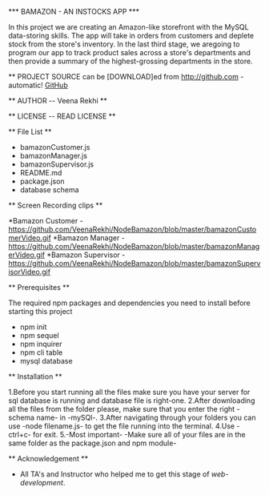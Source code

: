 *** BAMAZON - AN INSTOCKS APP ***

In this project we are creating an Amazon-like storefront with the MySQL data-storing skills. The app will take in orders from customers and deplete stock from the store's inventory. In the last third stage, we aregoing to  program our app to track product sales across a store's departments and then provide a summary of the highest-grossing departments in the store.

** PROJECT SOURCE can be [DOWNLOAD]ed from http://github.com - automatic!
[GitHub](https://github.com/VeenaRekhi/Node.jsBamazon.git)

** AUTHOR -- Veena Rekhi  **

** LICENSE -- READ LICENSE **

** File List **
* bamazonCustomer.js
* bamazonManager.js
* bamazonSupervisor.js
* README.md
* package.json
* database schema

** Screen Recording clips **

*Bamazon Customer - https://github.com/VeenaRekhi/NodeBamazon/blob/master/bamazonCustomerVideo.gif
*Bamazon Manager - https://github.com/VeenaRekhi/NodeBamazon/blob/master/bamazonManagerVideo.gif 
*Bamazon Supervisor - https://github.com/VeenaRekhi/NodeBamazon/blob/master/bamazonSupervisorVideo.gif

** Prerequisites **

The required npm packages and dependencies you need to install before starting this project

* npm init
* npm sequel
* npm inquirer
* npm cli table
* mysql database 

** Installation **

1.Before you start running all the files make sure you have your server for sql database is running and database file is right-one.
2.After downloading all the files from the folder please, make sure that you  enter the right -schema name- in -mySQl-.
3.After navigating through your folders you can use -node filename.js- to get the file running into the terminal.
4.Use -ctrl+c- for exit.
5.-Most important-  -Make sure all of your files are in the same folder as the package.json and npm module-

** Acknowledgement **

* All TA's and Instructor who helped me to get this stage of *web-development*.



